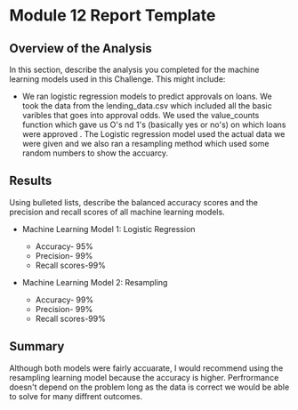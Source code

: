 # Module 12 Report Template

## Overview of the Analysis

In this section, describe the analysis you completed for the machine learning models used in this Challenge. This might include:

* We ran logistic regression models to predict approvals on loans. We took the data from the lending_data.csv which included all the basic varibles that goes into approval odds. We used the value_counts function which gave us O's nd 1's (basically yes or no's) on which loans were approved . The Logistic regression model used the actual data we were given and we also ran a resampling method which used some random numbers to show the accuarcy.


## Results

Using bulleted lists, describe the balanced accuracy scores and the precision and recall scores of all machine learning models.

* Machine Learning Model 1: Logistic Regression
  * Accuracy- 95%
  * Precision- 99%
  * Recall scores-99%



* Machine Learning Model 2: Resampling
  * Accuracy- 99%
  * Precision- 99%
  * Recall scores-99%


## Summary


Although both models were fairly accuarate, I would recommend using the resampling learning model because the accuracy is higher. Perfrormance doesn't depend on the problem long as the data is correct we would be able to solve for many diffrent outcomes.



